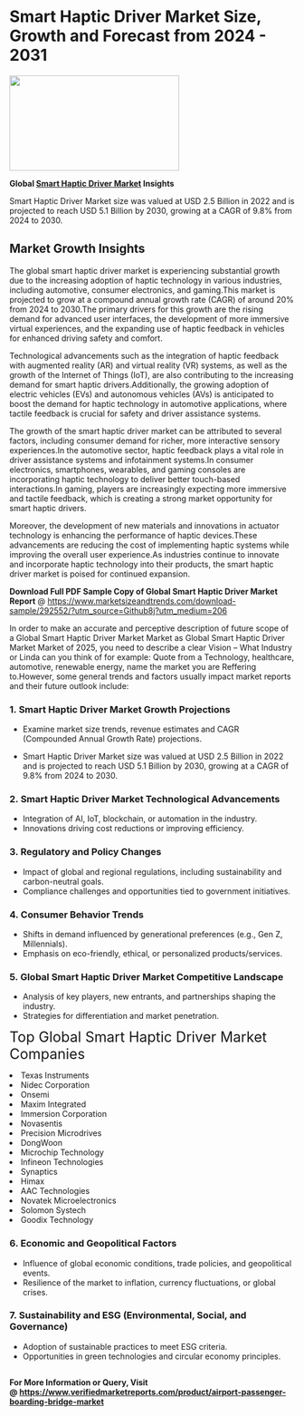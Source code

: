 <H1>Smart Haptic Driver Market Size, Growth and Forecast from 2024 - 2031</H1><img class="aligncenter size-medium wp-image-584254" src="https://thirdeyenews.in/wp-content/uploads/2024/09/Global-Market-Research-300x168.jpeg" alt="" width="300" height="168" /><p><strong>Global&nbsp;<a href="https://www.marketsizeandtrends.com/download-sample/292552/?utm_source=Github8j?utm_medium=206">Smart Haptic Driver Market</a> Insights</strong></p><p>Smart Haptic Driver Market size was valued at USD 2.5 Billion in 2022 and is projected to reach USD 5.1 Billion by 2030, growing at a CAGR of 9.8% from 2024 to 2030.</p><p><h2>Market Growth Insights</h2> <p>The global smart haptic driver market is experiencing substantial growth due to the increasing adoption of haptic technology in various industries, including automotive, consumer electronics, and gaming.This market is projected to grow at a compound annual growth rate (CAGR) of around 20% from 2024 to 2030.The primary drivers for this growth are the rising demand for advanced user interfaces, the development of more immersive virtual experiences, and the expanding use of haptic feedback in vehicles for enhanced driving safety and comfort.</p> <p>Technological advancements such as the integration of haptic feedback with augmented reality (AR) and virtual reality (VR) systems, as well as the growth of the Internet of Things (IoT), are also contributing to the increasing demand for smart haptic drivers.Additionally, the growing adoption of electric vehicles (EVs) and autonomous vehicles (AVs) is anticipated to boost the demand for haptic technology in automotive applications, where tactile feedback is crucial for safety and driver assistance systems.</p> <p>The growth of the smart haptic driver market can be attributed to several factors, including consumer demand for richer, more interactive sensory experiences.In the automotive sector, haptic feedback plays a vital role in driver assistance systems and infotainment systems.In consumer electronics, smartphones, wearables, and gaming consoles are incorporating haptic technology to deliver better touch-based interactions.In gaming, players are increasingly expecting more immersive and tactile feedback, which is creating a strong market opportunity for smart haptic drivers.</p> <p>Moreover, the development of new materials and innovations in actuator technology is enhancing the performance of haptic devices.These advancements are reducing the cost of implementing haptic systems while improving the overall user experience.As industries continue to innovate and incorporate haptic technology into their products, the smart haptic driver market is poised for continued expansion.</p> <p><span class=""><strong>Download Full PDF Sample Copy of Global Smart Haptic Driver Market Report</strong> @ <a href="https://www.marketsizeandtrends.com/download-sample/292552/?utm_source=Github8j?utm_medium=206" target="_blank">https://www.marketsizeandtrends.com/download-sample/292552/?utm_source=Github8j?utm_medium=206</a></span></p><p>In order to make an accurate and perceptive description of future scope of a Global&nbsp;Smart Haptic Driver Market Market as Global&nbsp;Smart Haptic Driver Market Market of 2025, you need to describe a clear Vision &ndash; What Industry or Linda can you think of for example: Quote from a Technology, healthcare, automotive, renewable energy, name the market you are Reffering to.However, some general trends and factors usually impact market reports and their future outlook include:</p><h3>1.&nbsp;<strong>Smart Haptic Driver Market Growth Projections</strong></h3><ul><li>Examine market size trends, revenue estimates and CAGR (Compounded Annual Growth Rate) projections.</li><li><p>Smart Haptic Driver Market size was valued at USD 2.5 Billion in 2022 and is projected to reach USD 5.1 Billion by 2030, growing at a CAGR of 9.8% from 2024 to 2030.</p></li></ul><h3>2.&nbsp;<strong>Smart Haptic Driver Market Technological Advancements</strong></h3><ul><li>Integration of AI, IoT, blockchain, or automation in the industry.</li><li>Innovations driving cost reductions or improving efficiency.</li></ul><h3>3.&nbsp;<strong>Regulatory and Policy Changes</strong></h3><ul><li>Impact of global and regional regulations, including sustainability and carbon-neutral goals.</li><li>Compliance challenges and opportunities tied to government initiatives.</li></ul><h3>4.&nbsp;<strong>Consumer Behavior Trends</strong></h3><ul><li>Shifts in demand influenced by generational preferences (e.g., Gen Z, Millennials).</li><li>Emphasis on eco-friendly, ethical, or personalized products/services.</li></ul><h3>5.&nbsp;<strong>Global Smart Haptic Driver Market Competitive Landscape</strong></h3><ul><li>Analysis of key players, new entrants, and partnerships shaping the industry.</li><li>Strategies for differentiation and market penetration.</li></ul><p data-pm-slice="1 1 []"><span style="color: inherit; font-family: inherit; font-size: 25px;">Top Global Smart Haptic Driver Market Companies</span></p><div class="" data-test-id=""><p><li>Texas Instruments</li><li> Nidec Corporation</li><li> Onsemi</li><li> Maxim Integrated</li><li> Immersion Corporation</li><li> Novasentis</li><li> Precision Microdrives</li><li> DongWoon</li><li> Microchip Technology</li><li> Infineon Technologies</li><li> Synaptics</li><li> Himax</li><li> AAC Technologies</li><li> Novatek Microelectronics</li><li> Solomon Systech</li><li> Goodix Technology</li></p></div><h3>6.&nbsp;<strong>Economic and Geopolitical Factors</strong></h3><ul><li>Influence of global economic conditions, trade policies, and geopolitical events.</li><li>Resilience of the market to inflation, currency fluctuations, or global crises.</li></ul><h3>7.&nbsp;<strong>Sustainability and ESG (Environmental, Social, and Governance)</strong></h3><ul><li>Adoption of sustainable practices to meet ESG criteria.</li><li>Opportunities in green technologies and circular economy principles.</li></ul><h2><strong style="font-size: 14px;">For More Information or Query, Visit @&nbsp;</strong><a style="background-color: #ffffff; font-size: 14px;" href="https://www.marketsizeandtrends.com/report/smart-haptic-driver-market/" target="_blank">https://www.verifiedmarketreports.com/product/airport-passenger-boarding-bridge-market</a></h2>